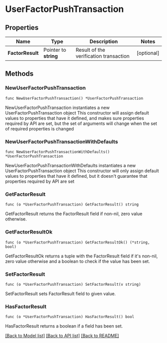 # UserFactorPushTransaction

## Properties

Name | Type | Description | Notes
------------ | ------------- | ------------- | -------------
**FactorResult** | Pointer to **string** | Result of the verification transaction | [optional] 

## Methods

### NewUserFactorPushTransaction

`func NewUserFactorPushTransaction() *UserFactorPushTransaction`

NewUserFactorPushTransaction instantiates a new UserFactorPushTransaction object
This constructor will assign default values to properties that have it defined,
and makes sure properties required by API are set, but the set of arguments
will change when the set of required properties is changed

### NewUserFactorPushTransactionWithDefaults

`func NewUserFactorPushTransactionWithDefaults() *UserFactorPushTransaction`

NewUserFactorPushTransactionWithDefaults instantiates a new UserFactorPushTransaction object
This constructor will only assign default values to properties that have it defined,
but it doesn't guarantee that properties required by API are set

### GetFactorResult

`func (o *UserFactorPushTransaction) GetFactorResult() string`

GetFactorResult returns the FactorResult field if non-nil, zero value otherwise.

### GetFactorResultOk

`func (o *UserFactorPushTransaction) GetFactorResultOk() (*string, bool)`

GetFactorResultOk returns a tuple with the FactorResult field if it's non-nil, zero value otherwise
and a boolean to check if the value has been set.

### SetFactorResult

`func (o *UserFactorPushTransaction) SetFactorResult(v string)`

SetFactorResult sets FactorResult field to given value.

### HasFactorResult

`func (o *UserFactorPushTransaction) HasFactorResult() bool`

HasFactorResult returns a boolean if a field has been set.


[[Back to Model list]](../README.md#documentation-for-models) [[Back to API list]](../README.md#documentation-for-api-endpoints) [[Back to README]](../README.md)


